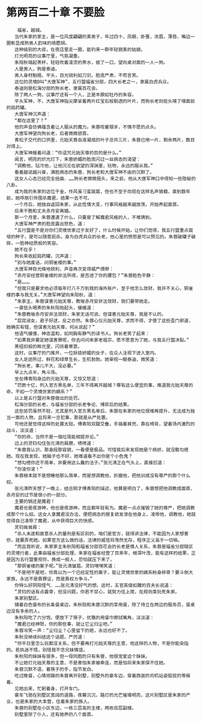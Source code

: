 # 第两百二十章 不要脸
        福省，越城。
       当代朱家的家主，是一位风度翩翩的美男子，年过四十，凤眼，卧蚕，浓眉，薄唇，嘴边一圈彰显成熟男人韵味的络腮胡。
       这种级别的大叔，在夜店里走一圈，能钓来一群年轻貌美的姑娘。
       灯光明亮的议事厅里，气氛凝重。
       朱阳秋端起茶杯，轻轻吹着滚烫的茶水，抿了一口，望向桌对面的一人一狗。
       人是男人，狗是泰迪。
       男人身材魁梧，平头，目光锐利如刀剑，脸庞严肃，不苟言笑。
       这位的灵境D叫“大唐军神”，五行盟福省分部，四大长老之一，隶属白虎兵众。
       泰迪则是松海分部的狗长老，隶属百花会。
       除了两人一狗，议事厅还有一个人，正是丰腴如牡丹的朱容。
       平头军神，不，大唐军神指尖摩挲着两片红宝石般剔透的叶片，而狗长老则低头嗅了嗅面前的捣药罐。
       大唐军神沉声道：
       “都在这里了？”
       他的声音仿佛蕴含着让人服从的魔力。朱蓉咬着银牙，不情不愿的点头。
       大唐军神望向狗长老，后者微微颔首。
       青松子交代的口供里，元始天尊血液凝成的叶子总共三片，朱蓉已用一片，剩余两片，数目对得上。
       大唐军神接着问道：“你诅咒元始天尊的目的是什么。”
       闻言，明亮的炽光灯下，朱蓉娇媚的脸庞闪过一丝病态的渴望：
       “调教他，玷污他，让他沉沦在欲望的深渊里，玩物，永远的服从我。”
       看着越说越兴奋，满脸病态的朱蓉，狗长老和大唐军神不由的沉默了。
       这女人心态已经完全扭曲．……狗长老微微摇头，来之前，他从大唐军神口中得知一些隐秘的八卦。
       成为我的朱家的这位干金，作风虽刁蛮跋扈，但也不至于向现在这样名声狼藉，直到数年前，她呼朋引伴围杀魔君，结果一去不可。
       一个月后，她独自返回朱家，从此性情大变，行事风格越来越放荡，开始养起面首。
       后来干脆和丈夫赤月安离婚。
       那一个月里，朱蓉遭遇了什么，只要是了解魔君风格的人，不难猜到。
       大唐军神严肃的脸庞露出怒色，道：
       “五行盟是不是对你们灵境世家过于友好了，什么时候开始，让你们觉得，我五行盟重点栽培的种子，是可以随意扼杀。身为白虎兵众的长老，他心里的愤怒是可以预见的。朱蓉破罐子破摔，一脸神经质般的笑容。
       她不在乎！
       狗长来收起捣药罐，沉声道：
       “别与她废话，问铜雀楼的事。”
       大唐军神目光倏地锐利，声音再次变得威严缥缈：
       “赤月安经营铜雀楼的非法所得，是否进了你的腰包？”朱蓉脸色平静：
       “是………
       “但我只是要求他必须每年打八千万到我的海外账户，至于他怎么敛财，我并不关心，铜雀楼的事与我无关。”大唐军神望向朱阳秋，道：
       “朱家主，朱蓉谋害元始天尊，教唆赤月安非法敛财，我们要带她走。
       一直低头喝茶的朱秋阳抬起头，缓缓道：
       “朱蓉教唆赤月安非法敛财，朱家无话可说。但谋害元始天尊，我是不认的。
       “窈窕淑女，君子好逑，反之亦然。朱蓉心仪元始天尊，求而不得，才使了这些歪门邪道，她确实有错，但谋害元始天尊，何从说起？”
       他语气缓慢，神态温和，如同胸有静气的读书人。狗长老笑了起来：
       “如果我非要定她谋害罪呢，你去问问朱家老祖宗，愿不愿意为了她，与我五行盟决裂。”
       黑纽扣般的眸光里，闪烁着寒意。
       这时，议事厅的门推开，一位妖娆娇媚的女子，在众人注视下进入室内。
       女人足迹所过，鲜花和绿草生长，生机勃勃。她审视一眼泰迪，微笑道：
       “狗长老，事儿不大，没必要。”
       早上九点半，角斗场。
       坐在傅青阳身边的元始天尊，又惊又怒道：
       “罚款十亿，列入官方黑名单，三年不得离开越城？哪有这么便宜的事，难道我元始天尊的命，不如一个灵境世家的嫡系？”
       以上是五行盟对朱蓉做出的处罚。
       松海分部的长老，与福省分部的长老争论、博弈后的结果。
       这些惩罚虽然不轻，尤其是列入官方黑名单后，朱蓉在朱家的地位很难再提升，无法成为独当一面的人物，且将来一旦犯事，那就是从严处置。
       可他还是觉得这样的处置太轻。傅青阳双腿交叠，手插着裤兜，靠在椅背，望着场内激烈的战斗，淡淡道：
       “你的命，当然不是一個垃圾能相提并论。”
       边上的灵钧勾住张元清的肩膀，啧啧道：
       “朱蓉我认识，那身段那容貌，一看便是极品。可惜我后来发现她是个病娇，就没敢勾搭她。现在我发现，她脑子也不好，她难道看不出你是个小色鬼？
       “想勾搭你还不简单，非要用这么蠢的法子。”张元清正在气头上，直接怼道：
       “你滚你滚！”
       朱蓉根本就不是想睡他那么简单，而是想调教他，折磨他，把他训成没有尊严的那个什么奴。
       张元清昨天想了一晚上，结合刚才傅青阳的描述，他算是明白了，朱蓉想把他调教成面首，赤月安的过节是很小的一部分。
       主要的锅还是魔君！
       魔君也是夜游神，他也是夜游神，而且都年轻有为。魔君一点点摧毁了她的尊严，把她调教成那个什么奴。这女人拿魔君没办法，便把病态的报复欲发泄在他身上，凌辱他，调教他，她就觉得自己凌辱了魔君，从中获得巨大的快感。
       灵钧耸耸肩：
       “杀人未遂和故意杀人的量刑是有区别的，咱们是官方，就得讲法律，不能因为人家想害你，就要弄死她。如果官方这么做的话，法律的威信将荡然无存，程序正义高于一切嘛。
       “而且我听说，朱家家主朱秋阳和福省分部百花会的长老是情人关系，朱蓉是福省分部辖区的灵境行者，此事由福省分部处理，朱家在福省经营了百来年，根深叶茂，能有这样的结果，正是因为五行盟重视你，换成一般人，恐怕就压下来了。
       “那铜雀楼的案子呢。”张元清皱眉。灵钧嘿嘿笑道：
       “不是吧不是吧，你真以为一个已经定性的案子，能让灵境世家的嫡系粉身碎骨？要斗倒大家族，永远不是靠罪证，而是靠权カ争斗。”
       你特么好阴阳怪气．……张元清没好气的想。这时，五官英俊如雕的百夫长说道：
       “灵钧的话有点露骨，但没问题，你若不甘心，就努力往上爬，在规则类玩死朱家。
       朱家别墅区。
       铺着白色餐布的长条餐桌边，朱秋阳和朱蓉沉默的享用餐，除了侍立在两边的服务员，餐桌边没有多余的人。
       朱秋阳吃了六分饱，便放下了筷子，优雅的用餐巾擦拭嘴角，淡淡道：
       “魔君已经神殒，你的那些事，就让它尘归尘吧。”
       朱蓉冷笑一声：“尘归尘？心里留下的疤，永远也好不了。
       朱秋没继续纠结这个话题，严厉道：
       “你平日里怎么玩都没关系，但不要再打元始天尊的主意，他这样的人物，不是你能染指的。若执迷不悟，别怪我不念兄妹情谊。
       朱秋阳的妹妹有很多，但一母同胞的只有朱蓉，他很宠爱这个妹妹。
       不让她打元始天尊的主意，不是害怕朱家被牵连，而是怕将来朱家保不住她。
       朱蓉沉默不语，着筷子的手，指节发白。
       吃过晚餐，心情烦躁的朱蓉离开别墅，别墅外的豪车边，穿着西装的司机站姿挺拔的等候着。
       见她出来，忙躬着身，打开车门。
       豪车飞驰在别墅区宽阔的道路，夜幕沉沉，路灯的光芒璀璨明亮，这片别墅区是朱家的产业，也是朱家的大本营，住着朱家的族人。
       朱蓉的别墅在小区东边，一栋三层高的主楼，两栋双层副楼。
       别墅里除了仆人，还有她养的八个面首。